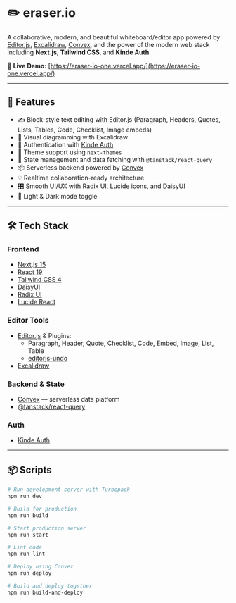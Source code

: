 # ✏️ eraser.io

A collaborative, modern, and beautiful whiteboard/editor app powered by [Editor.js](https://editorjs.io/), [Excalidraw](https://excalidraw.com/), [Convex](https://convex.dev/), and the power of the modern web stack including **Next.js**, **Tailwind CSS**, and **Kinde Auth**.

🔗 **Live Demo:** [https://eraser-io-one.vercel.app/](https://eraser-io-one.vercel.app/)

---

## 🚀 Features

- ✍️ Block-style text editing with Editor.js (Paragraph, Headers, Quotes, Lists, Tables, Code, Checklist, Image embeds)
- 🎨 Visual diagramming with Excalidraw
- 🔐 Authentication with [Kinde Auth](https://kinde.com/)
- 🌈 Theme support using `next-themes`
- 🧠 State management and data fetching with `@tanstack/react-query`
- 📦 Serverless backend powered by [Convex](https://convex.dev/)
- 💡 Realtime collaboration-ready architecture
- 🎛️ Smooth UI/UX with Radix UI, Lucide icons, and DaisyUI
- 🌙 Light & Dark mode toggle

---

## 🛠️ Tech Stack

### **Frontend**
- [Next.js 15](https://nextjs.org/)
- [React 19](https://react.dev/)
- [Tailwind CSS 4](https://tailwindcss.com/)
- [DaisyUI](https://daisyui.com/)
- [Radix UI](https://www.radix-ui.com/)
- [Lucide React](https://lucide.dev/)

### **Editor Tools**
- [Editor.js](https://editorjs.io/) & Plugins:
  - Paragraph, Header, Quote, Checklist, Code, Embed, Image, List, Table
  - [editorjs-undo](https://www.npmjs.com/package/editorjs-undo)
- [Excalidraw](https://github.com/excalidraw/excalidraw)

### **Backend & State**
- [Convex](https://convex.dev/) — serverless data platform
- [@tanstack/react-query](https://tanstack.com/query/latest)

### **Auth**
- [Kinde Auth](https://kinde.com/)

---

## 📦 Scripts

```bash
# Run development server with Turbopack
npm run dev

# Build for production
npm run build

# Start production server
npm run start

# Lint code
npm run lint

# Deploy using Convex
npm run deploy

# Build and deploy together
npm run build-and-deploy

